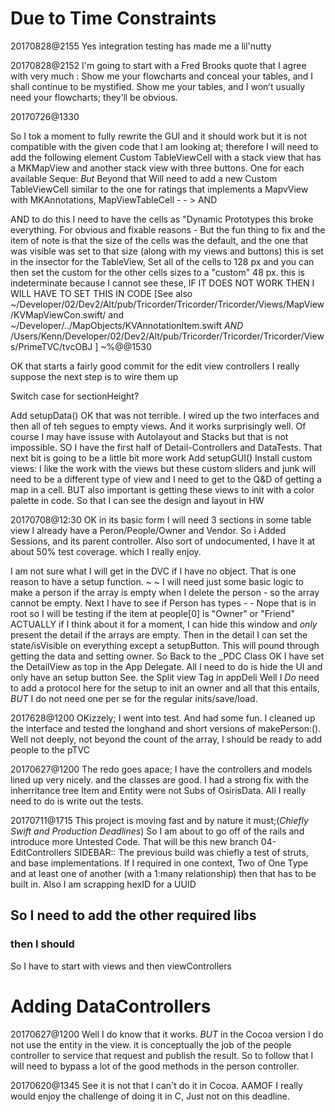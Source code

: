 # Due to Time Constraints #

20170828@2155
Yes integration testing has made me a lil'nutty

20170828@2152
I'm going to start with a Fred Brooks quote that I agree with very much : Show me your flowcharts and conceal your tables, and I shall continue to be mystified. Show me your tables, and I won’t usually need your flowcharts; they’ll be obvious.

20170726@1330

So I tok a moment to fully rewrite the GUI and it should work but it is not compatible with the given code that I am looking at; therefore I will need to add the following element Custom TableViewCell with a stack view that has a MKMapView and another stack view with three buttons. One for each available Seque: 
*But* Beyond that Will need to add a new Custom TableViewCell similar to the one for ratings that implements a MapvView with MKAnnotations, MapViewTableCell - - > AND

AND to do this I need to have the cells as "Dynamic Prototypes this broke everything. For obvious and fixable reasons - But the fun thing to fix and the item of note is that the size of the cells was the default, and the one that was visible was set to that size (along with my views and buttons) this is set in the insector for the TableView, Set all of the cells to 128 px and you can then set the custom for the other cells sizes to a "custom" 48 px. this is indeterminate because I cannot see these, IF IT DOES NOT WORK THEN I WILL HAVE TO SET THIS IN CODE [See also ~/Developer/02/Dev2/Alt/pub/Tricorder/Tricorder/Tricorder/Views/MapView/KVMapViewCon.swift/ and ~/Developer/../MapObjects/KVAnnotationItem.swift _AND_ /Users/Kenn/Developer/02/Dev2/Alt/pub/Tricorder/Tricorder/Tricorder/Views/PrimeTVC/tvcOBJ ]
~%@@1530

OK that starts a fairly good commit for the edit view controllers I really suppose the next step is to wire them up
 
Switch case for sectionHeight?

Add setupData()
OK that was not terrible. I wired up the two interfaces and then all of teh segues to empty views. And it works surprisingly well. Of course I may have issuse with Autolayout and Stacks but that is not impossible. SO I have the first half of Detail-Controllers and DataTests. That next bit is going to be a little bit more work
Add setupGUI()
Install custom views:
I like the work with the views but these custom sliders and junk will need to be a different type of view and I need to get to the Q&D of getting a map in a cell.
BUT also important is getting these views to init with a color palette in code. So that I can see the design and layout in HW

20170708@12:30
OK in its basic form I will need 3 sections in some table view
I already have a Peron/People/Owner and Vendor. So i Added
Sessions, and its parent controller.
Also sort of undocumented, I have it at about 50% test coverage. which
I really enjoy.

I am not sure what I will get in the DVC if I have no object. That is one reason to have a setup function. ~ ~ I will need just some basic logic to make a person if the array is empty when I delete the person - so the array cannot be empty. Next I have to see if Person<T> has types - - Nope that is in root so I will be testing if the item at people[0] is "Owner" or "Friend"
ACTUALLY if I think about it for a moment, I can hide this window and _only_ present the detail if the arrays are empty. Then in the detail I can set the state/isVisible on everything except a setupButton. This will pound through getting the data and setting owner. So Back to the _PDC Class
OK I have set the DetailView as top in the App Delegate. All I need to do is hide the UI and only have an setup button See. the Split view Tag in appDeli
Well I *Do* need to add a protocol here for the setup to init an owner and all that this entails, _BUT_ I do not need one per se for the regular<T> inits/save/load.


2017628@1200
OKizzely; I went into test. And had some fun. I cleaned up the interface and tested the longhand and short versions of makePerson:(). Well not deeply, not beyond the count of the array, I should be ready to add people to the pTVC

20170627@1200
The redo goes apace; I have the controllers and models lined up very nicely. and the classes are good. I had a strong fix with the inherritance tree Item and Entity were not Subs of OsirisData. All I really need to do is write out the tests.

20170711@1715
This project is moving fast and by nature it must;(_Chiefly Swift and Production Deadlines_) So I am about to go off of the rails and introduce more Untested Code. That will be this new branch 04-EditControllers
SIDEBAR:: The previous build was chiefly a test of struts, and base implementations. If I required in one context, Two of One Type and at least one of another (with a 1:many relationship) then that has to be built in. Also I am scrapping hexID for a UUID
## So I need to add the other required  libs ##

### then I should ###
So I have to start with views and then viewControllers

# Adding DataControllers #
20170627@1200
Well I do know that it works. _BUT_ in the Cocoa version I do not use the entity in the view. it is conceptually the job of the people controller to service that request and publish the result. So to follow that I will need to bypass a lot of the good methods in the person controller.

20170620@1345
See it is not that I can't do it in Cocoa. AAMOF I really would enjoy the challenge of doing it in C, Just not on this deadline.